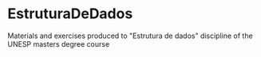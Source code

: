 # EstruturaDeDados
Materials and exercises produced to "Estrutura de dados" discipline of the UNESP masters degree course
